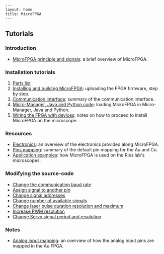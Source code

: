 ```
---
layout: home
title: MicroFPGA
---
```

## Tutorials

### Introduction

- [MicroFPGA principle and signals](principle.md): a brief overview of MicroFPGA.

### Installation tutorials

1. [Parts list](1_parts_list.md)
2. [Installing and building MicroFPGA](2_installing_microfpga.md): uploading the FPGA firmware, step by step.
3. [Communication interface](register_interface.md): summary of the communication interface.
4. [Micro-Manager, Java and Python code](3_mm_java_python.md): loading MicroFPGA in Micro-Manager, Java and Python.
5. [Wiring the FPGA with devices](4_wiring.md): notes on how to proceed to install MicroFPGA on the microscope.

### Resources

- [Electronics](resource1_electronics.md): an overview of the electronics provided along MicroFPGA.
- [Pins mapping](resource3_pins_br.md): summary of the default pin mapping for the Au and Cu.
- [Application examples](resource5_application.md): how MicroFPGA is used on the Ries lab's microscopes.

### Modifying the source-code

- [Change the communication baud rate](tuto1_baudrate.md)
- [Assign signal to another pin](tuto2_pins.md)
- [Change signal addresses](tuto3_addresses.md)
- [Change number of available signals](tuto4_number_signals.md)
- [Change laser pulse duration resolution and maximum](tuto5_laser.md)
- [Increase PWM resolution](tuto6_pwm.md)
- [Change Servo signal period and resolution](tuto7_servo.md)

### Notes

- [Analog input mapping](ai_mapping.md): an overview of how the analog input pins are mapped in the Au FPGA.

